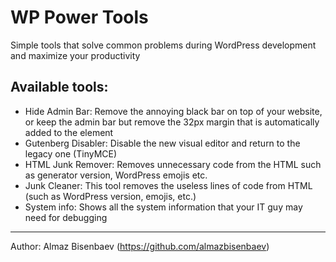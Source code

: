 
# WP Power Tools

Simple tools that solve common problems during WordPress development and maximize your productivity

## Available tools:
- Hide Admin Bar: Remove the annoying black bar on top of your website, or keep the admin bar but remove the 32px margin that is automatically added to the <html> element
- Gutenberg Disabler: Disable the new visual editor and return to the legacy one (TinyMCE)
- HTML Junk Remover: Removes unnecessary code from the HTML such as generator version, WordPress emojis etc.
- Junk Cleaner: This tool removes the useless lines of code from HTML (such as WordPress version, emojis, etc.)
- System info: Shows all the system information that your IT guy may need for debugging 

---

Author: Almaz Bisenbaev (https://github.com/almazbisenbaev)
